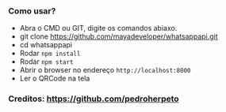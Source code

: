 




### Como usar?
- Abra o CMD ou GIT, digite os comandos abiaxo.
- git clone https://github.com/mayadeveloper/whatsappapi.git
- cd whatsappapi
- Rodar `npm install`
- Rodar `npm start`
- Abrir o browser no endereço `http://localhost:8000`
- Ler o QRCode na tela


### Creditos: https://github.com/pedroherpeto

